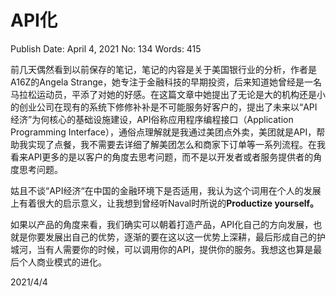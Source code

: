# API化

Publish Date: April 4, 2021
No: 134
Words: 415

前几天偶然看到以前保存的笔记，笔记的内容是关于美国银行业的分析，作者是A16Z的Angela Strange，她专注于金融科技的早期投资，后来知道她曾经是一名马拉松运动员，平添了对她的好感。在这篇文章中她提出了无论是大的机构还是小的创业公司在现有的系统下修修补补是不可能服务好客户的，提出了未来以“API经济”为何核心的基础设施建设，API俗称应用程序编程接口（Application Programming Interface），通俗点理解就是我通过美团点外卖，美团就是API，帮助我实现了点餐，我不需要去详细了解美团怎么和商家下订单等一系列流程。在我看来API更多的是以客户的角度去思考问题，而不是以开发者或者服务提供者的角度思考问题。

姑且不谈“API经济“在中国的金融环境下是否适用，我认为这个词用在个人的发展上有着很大的启示意义，让我想到曾经听Naval时所说的**Productize yourself。**

如果以产品的角度来看，我们确实可以朝着打造产品，API化自己的方向发展，也就是你要发展出自己的优势，逐渐的要在这以这一优势上深耕，最后形成自己的护城河，当有人需要你的时候，可以调用你的API，提供你的服务。我想这也算是最后个人商业模式的进化。

2021/4/4